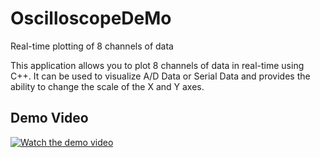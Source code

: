 # OscilloscopeDeMo
Real-time plotting of 8 channels of data

This application allows you to plot 8 channels of data in real-time using C++. 
It can be used to visualize A/D Data or Serial Data and provides the ability to change the scale of the X and Y axes.

## Demo Video

[![Watch the demo video](https://img.youtube.com/vi/CT4W4qnLmdI/maxresdefault.jpg)](https://www.youtube.com/watch?v=CT4W4qnLmdI)


